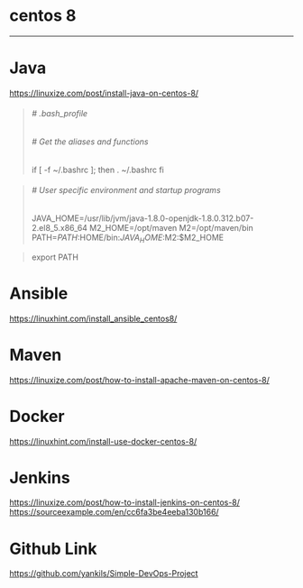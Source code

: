 # centos 8

----------------------------------------------------------
# Java
https://linuxize.com/post/install-java-on-centos-8/

> ###### # .bash_profile
>
> ###### # Get the aliases and functions
> if [ -f ~/.bashrc ]; then
>         . ~/.bashrc
> fi

> ###### # User specific environment and startup programs
> JAVA_HOME=/usr/lib/jvm/java-1.8.0-openjdk-1.8.0.312.b07-2.el8_5.x86_64
> M2_HOME=/opt/maven
> M2=/opt/maven/bin
> PATH=$PATH:$HOME/bin:$JAVA_HOME:$M2:$M2_HOME

> export PATH

# Ansible
https://linuxhint.com/install_ansible_centos8/

# Maven
https://linuxize.com/post/how-to-install-apache-maven-on-centos-8/

# Docker
https://linuxhint.com/install-use-docker-centos-8/

# Jenkins
https://linuxize.com/post/how-to-install-jenkins-on-centos-8/
https://sourceexample.com/en/cc6fa3be4eeba130b166/

# Github Link
https://github.com/yankils/Simple-DevOps-Project






